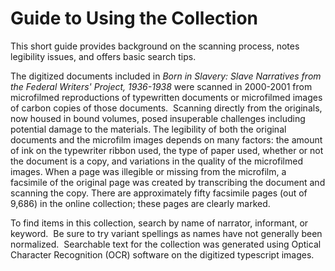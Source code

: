 

Guide to Using the Collection
=============================

This short guide provides background on the scanning process, notes legibility issues, and offers basic search tips.

The digitized documents included in *Born in Slavery: Slave Narratives from the Federal Writers' Project, 1936-1938* were scanned in 2000-2001 from microfilmed reproductions of typewritten documents or microfilmed images of carbon copies of those documents.  Scanning directly from the originals, now housed in bound volumes, posed insuperable challenges including potential damage to the materials. The legibility of both the original documents and the microfilm images depends on many factors: the amount of ink on the typewriter ribbon used, the type of paper used, whether or not the document is a copy, and variations in the quality of the microfilmed images. When a page was illegible or missing from the microfilm, a facsimile of the original page was created by transcribing the document and scanning the copy. There are approximately fifty facsimile pages (out of 9,686) in the online collection; these pages are clearly marked.

To find items in this collection, search by name of narrator, informant, or keyword.  Be sure to try variant spellings as names have not generally been normalized.  Searchable text for the collection was generated using Optical Character Recognition (OCR) software on the digitized typescript images.
